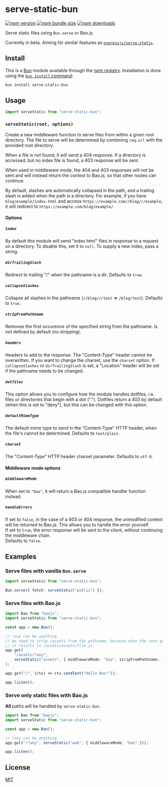 # serve-static-bun

[![npm version](https://img.shields.io/npm/v/serve-static-bun?style=flat-square)](https://npm.im/serve-static-bun)
[![npm bundle size](https://img.shields.io/bundlephobia/minzip/serve-static-bun?style=flat-square)](https://npm.im/serve-static-bun)
[![npm downloads](https://img.shields.io/npm/dt/serve-static-bun?style=flat-square)](https://npm.im/serve-static-bun)

Serve static files using `Bun.serve` or Bao.js.

Currently in beta. Aiming for similar features as [`expressjs/serve-static`](https://github.com/expressjs/serve-static).

## Install

This is a [Bun](https://bun.sh/) module available through the [npm registry](https://www.npmjs.com/). Installation is done using the [`bun install` command](https://github.com/oven-sh/bun#bun-install):

```sh
bun install serve-static-bun
```

## Usage

```js
import serveStatic from "serve-static-bun";
```

### `serveStatic(root, options)`

Create a new middleware function to serve files from within a given root directory. The file to serve will be determined by combining `req.url` with the provided root directory.

When a file is not found, it will send a 404 response. If a directory is accessed, but no index file is found, a 403 response will be sent.

When used in middleware mode, the 404 and 403 responses will not be sent and will instead return the context to Bao.js, so that other routes can continue.

By default, slashes are automatically collapsed in the path, and a trailing slash is added when the path is a directory. For example, if you have `blog/example/index.html` and access `https://example.com//blog///example`, it will redirect to `https://example.com/blog/example/`.

#### Options

##### `index`

By default this module will send "index.html" files in response to a request on a directory. To disable this, set it to `null`. To supply a new index, pass a string.

##### `dirTrailingSlash`

Redirect to trailing "/" when the pathname is a dir. Defaults to `true`.

##### `collapseSlashes`

Collapse all slashes in the pathname (`//blog///test` => `/blog/test`). Defaults to `true`.

##### `stripFromPathname`

Removes the first occurence of the specified string from the pathname. Is not defined by default (no stripping).

##### `headers`

Headers to add to the response. The "Content-Type" header cannot be overwritten. If you want to change the charset, use the `charset` option. If `collapseSlashes` or `dirTrailingSlash` is set, a "Location" header will be set if the pathname needs to be changed.

##### `dotfiles`

This option allows you to configure how the module handles dotfiles, i.e. files or directories that begin with a dot ("."). Dotfiles return a 403 by default (when this is set to "deny"), but this can be changed with this option.

##### `defaultMimeType`

The default mime type to send in the "Content-Type" HTTP header, when the file's cannot be determined. Defaults to `text/plain`.

##### `charset`

The "Content-Type" HTTP header charset parameter. Defaults to `utf-8`.

#### Middleware mode options

##### `middlewareMode`

When set to `"bao"`, it will return a Bao.js compatible handler function instead.

##### `handleErrors`

If set to `false`, in the case of a 403 or 404 response, the unmodified context will be returned to Bao.js. This allows you to handle the error yourself.  
If set to `true`, the error response will be sent to the client, without continuing the middleware chain.  
Defaults to `false`.

## Examples

### Serve files with vanilla `Bun.serve`

```ts
import serveStatic from "serve-static-bun";

Bun.serve({ fetch: serveStatic("public") });
```

### Serve files with Bao.js

```ts
import Bao from "baojs";
import serveStatic from "serve-static-bun";

const app = new Bao();

// *any can be anything
// We need to strip /assets from the pathname, because when the root gets combined with the pathname,
// it results in /assets/assets/file.js.
app.get(
	"/assets/*any",
	serveStatic("assets", { middlewareMode: "bao", stripFromPathname: "/assets" })
);

app.get("/", (ctx) => ctx.sendText("Hello Bao!"));

app.listen();
```

### Serve only static files with Bao.js

**All** paths will be handled by `serve-static-bun`.

```ts
import Bao from "baojs";
import serveStatic from "serve-static-bun";

const app = new Bao();

// *any can be anything
app.get("/*any", serveStatic("web", { middlewareMode: "bao" }));

app.listen();
```

## License

[MIT](LICENSE)
